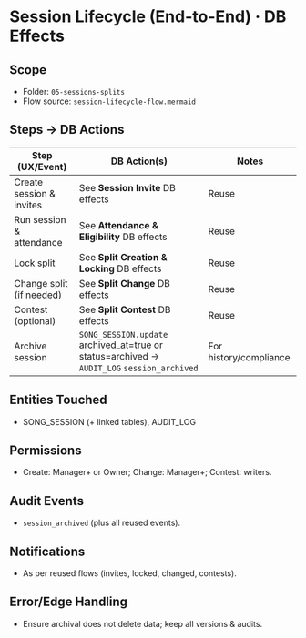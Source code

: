 # Session Lifecycle (End-to-End) · DB Effects

## Scope
- Folder: `05-sessions-splits`
- Flow source: `session-lifecycle-flow.mermaid`

## Steps → DB Actions
| Step (UX/Event) | DB Action(s) | Notes |
|---|---|---|
| Create session & invites | See **Session Invite** DB effects | Reuse |
| Run session & attendance | See **Attendance & Eligibility** DB effects | Reuse |
| Lock split | See **Split Creation & Locking** DB effects | Reuse |
| Change split (if needed) | See **Split Change** DB effects | Reuse |
| Contest (optional) | See **Split Contest** DB effects | Reuse |
| Archive session | `SONG_SESSION.update` archived_at=true or status=archived → `AUDIT_LOG` `session_archived` | For history/compliance |

## Entities Touched
- SONG_SESSION (+ linked tables), AUDIT_LOG

## Permissions
- Create: Manager+ or Owner; Change: Manager+; Contest: writers.

## Audit Events
- `session_archived` (plus all reused events).

## Notifications
- As per reused flows (invites, locked, changed, contests).

## Error/Edge Handling
- Ensure archival does not delete data; keep all versions & audits.
